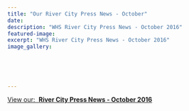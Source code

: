 ```yaml
---
title: "Our River City Press News - October"
date: 
description: "WHS River City Press News - October 2016"
featured-image: 
excerpt: "WHS River City Press News - October 2016"
image_gallery:
	
	
	
	
	
---
```


<p><a href="http://c1940652.r52.cf0.rackcdn.com/58114763ff2a7c37a300154d/WHS-Rivercity-Press-Newsletter---Oct-2016.pdf"><span>View our: &nbsp;<strong>River City Press News - October 2016</strong></span></a></p>

